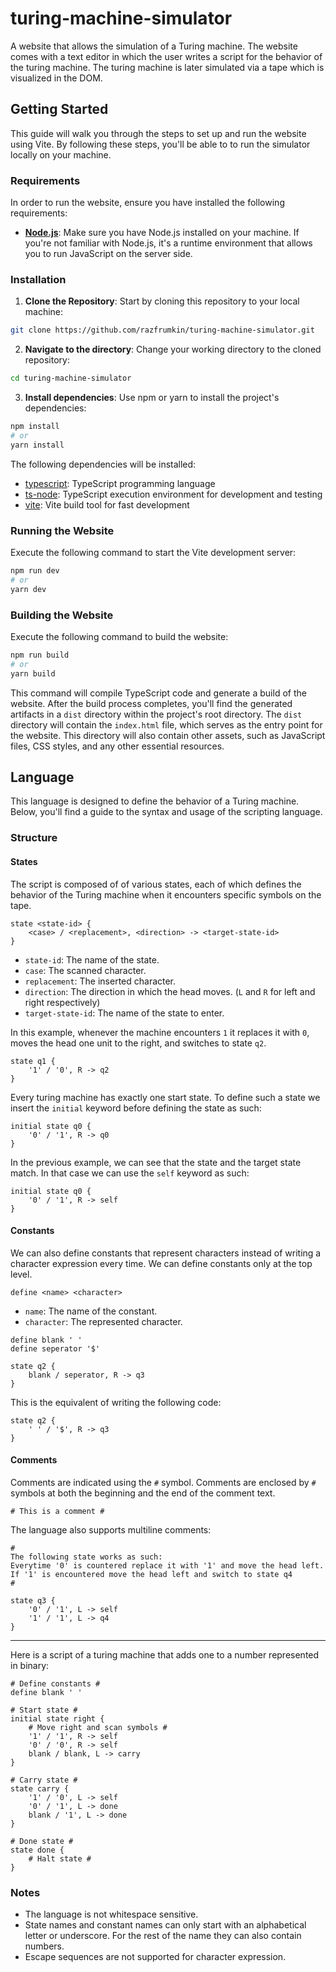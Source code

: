 # turing-machine-simulator

A website that allows the simulation of a Turing machine. The website comes with a text editor in which the user writes a script for the behavior of the turing machine. The turing machine is later simulated via a tape which is visualized in the DOM.

## Getting Started

This guide will walk you through the steps to set up and run the website using Vite. By following these steps, you'll be able to to run the simulator locally on your machine.

### Requirements

In order to run the website, ensure you have installed the following requirements:

- **[Node.js](https://nodejs.org/)**: Make sure you have Node.js installed on your machine. If you're not familiar with Node.js, it's a runtime environment that allows you to run JavaScript on the server side.

### Installation

1. **Clone the Repository**: Start by cloning this repository to your local machine:
```bash
git clone https://github.com/razfrumkin/turing-machine-simulator.git
```

2. **Navigate to the directory**: Change your working directory to the cloned repository:
```bash
cd turing-machine-simulator
```

3. **Install dependencies**: Use npm or yarn to install the project's dependencies:
```bash
npm install
# or
yarn install
```
The following dependencies will be installed:
- [typescript](https://www.npmjs.com/package/typescript): TypeScript programming language
- [ts-node](https://www.npmjs.com/package/ts-node): TypeScript execution environment for development and testing
- [vite](https://www.npmjs.com/package/vite): Vite build tool for fast development

### Running the Website

Execute the following command to start the Vite development server:
```bash
npm run dev
# or
yarn dev
```

### Building the Website

Execute the following command to build the website:
```bash
npm run build
# or
yarn build
```
This command will compile TypeScript code and generate a build of the website. After the build process completes, you'll find the generated artifacts in a `dist` directory within the project's root directory.
The `dist` directory will contain the `index.html` file, which serves as the entry point for the website. This directory will also contain other assets, such as JavaScript files, CSS styles, and any other essential resources.

## Language

This language is designed to define the behavior of a Turing machine. Below, you'll find a guide to the syntax and usage of the scripting language.

### Structure

#### States

The script is composed of of various states, each of which defines the behavior of the Turing machine when it encounters specific symbols on the tape.
```
state <state-id> {
    <case> / <replacement>, <direction> -> <target-state-id>
}
```
- `state-id`: The name of the state.
- `case`: The scanned character.
- `replacement`: The inserted character.
- `direction`: The direction in which the head moves. (`L` and `R` for left and right respectively)
- `target-state-id`: The name of the state to enter.

In this example, whenever the machine encounters `1` it replaces it with `0`, moves the head one unit to the right, and switches to state `q2`.
```
state q1 {
    '1' / '0', R -> q2
}
```

Every turing machine has exactly one start state. To define such a state we insert the `initial` keyword before defining the state as such:
```
initial state q0 {
    '0' / '1', R -> q0
}
```

In the previous example, we can see that the state and the target state match. In that case we can use the `self` keyword as such:
```
initial state q0 {
    '0' / '1', R -> self
}
```

#### Constants

We can also define constants that represent characters instead of writing a character expression every time. We can define constants only at the top level.
```
define <name> <character>
```
- `name`: The name of the constant.
- `character`: The represented character.

```
define blank ' '
define seperator '$'

state q2 {
    blank / seperator, R -> q3
}
```
This is the equivalent of writing the following code:
```
state q2 {
    ' ' / '$', R -> q3
}
```

#### Comments

Comments are indicated using the `#` symbol. Comments are enclosed by `#` symbols at both the beginning and the end of the comment text.
```
# This is a comment #
```
The language also supports multiline comments:
```
#
The following state works as such:
Everytime '0' is countered replace it with '1' and move the head left.
If '1' is encountered move the head left and switch to state q4
#

state q3 {
    '0' / '1', L -> self
    '1' / '1', L -> q4
}
```

---

Here is a script of a turing machine that adds one to a number represented in binary:
```
# Define constants #
define blank ' '

# Start state #
initial state right {
    # Move right and scan symbols #
    '1' / '1', R -> self
    '0' / '0', R -> self
    blank / blank, L -> carry
}

# Carry state #
state carry {
    '1' / '0', L -> self
    '0' / '1', L -> done
    blank / '1', L -> done
}

# Done state #
state done {
    # Halt state #
}
```

### Notes

- The language is not whitespace sensitive.
- State names and constant names can only start with an alphabetical letter or underscore. For the rest of the name they can also contain numbers.
- Escape sequences are not supported for character expression.
